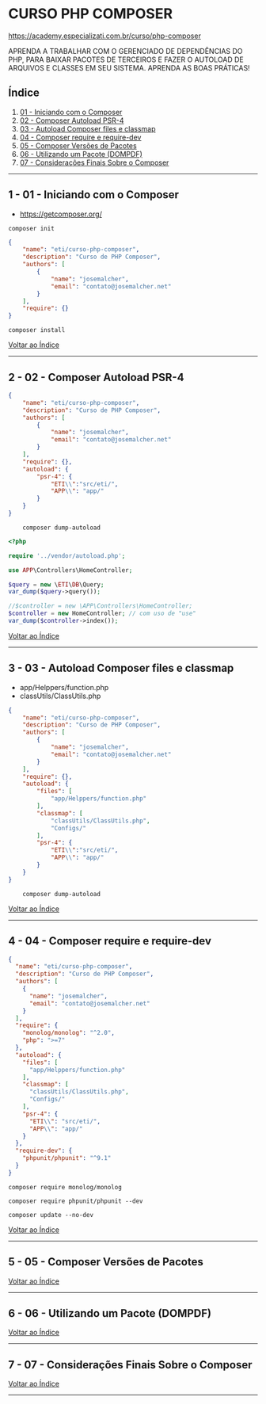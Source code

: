# CURSO PHP COMPOSER

https://academy.especializati.com.br/curso/php-composer

APRENDA A TRABALHAR COM O GERENCIADO DE DEPENDÊNCIAS DO PHP, PARA BAIXAR PACOTES DE TERCEIROS E FAZER O AUTOLOAD DE ARQUIVOS E CLASSES EM SEU SISTEMA. APRENDA AS BOAS PRÁTICAS!

## <a name="indice">Índice</a>

1. [01 - Iniciando com o Composer](#parte1)     
2. [02 - Composer Autoload PSR-4](#parte2)     
3. [03 - Autoload Composer files e classmap](#parte3)     
4. [04 - Composer require e require-dev](#parte4)     
5. [05 - Composer Versões de Pacotes](#parte5)     
6. [06 - Utilizando um Pacote (DOMPDF)](#parte6)     
7. [07 - Considerações Finais Sobre o Composer](#parte7)     
---


## <a name="parte1">1 - 01 - Iniciando com o Composer </a>

- https://getcomposer.org/

```
composer init
```

```json
{
    "name": "eti/curso-php-composer",
    "description": "Curso de PHP Composer",
    "authors": [
        {
            "name": "josemalcher",
            "email": "contato@josemalcher.net"
        }
    ],
    "require": {}
}

```


```
composer install
```

[Voltar ao Índice](#indice)

---


## <a name="parte2">2 - 02 - Composer Autoload PSR-4</a>

```json
{
    "name": "eti/curso-php-composer",
    "description": "Curso de PHP Composer",
    "authors": [
        {
            "name": "josemalcher",
            "email": "contato@josemalcher.net"
        }
    ],
    "require": {},
    "autoload": {
        "psr-4": {
            "ETI\\":"src/eti/",
            "APP\\": "app/"
        }
    }
}

```

```
    composer dump-autoload
```

```php
<?php

require '../vendor/autoload.php';

use APP\Controllers\HomeController;

$query = new \ETI\DB\Query;
var_dump($query->query());

//$controller = new \APP\Controllers\HomeController;
$controller = new HomeController; // com uso de "use"
var_dump($controller->index());

```

[Voltar ao Índice](#indice)

---


## <a name="parte3">3 - 03 - Autoload Composer files e classmap</a>

- app/Helppers/function.php 
- classUtils/ClassUtils.php

```json
{
    "name": "eti/curso-php-composer",
    "description": "Curso de PHP Composer",
    "authors": [
        {
            "name": "josemalcher",
            "email": "contato@josemalcher.net"
        }
    ],
    "require": {},
    "autoload": {
        "files": [
            "app/Helppers/function.php"
        ],
        "classmap": [
            "classUtils/ClassUtils.php",
            "Configs/"
        ],
        "psr-4": {
            "ETI\\":"src/eti/",
            "APP\\": "app/"
        }
    }
}


```

```
    composer dump-autoload
```

[Voltar ao Índice](#indice)

---


## <a name="parte4">4 - 04 - Composer require e require-dev</a>

```json
{
  "name": "eti/curso-php-composer",
  "description": "Curso de PHP Composer",
  "authors": [
    {
      "name": "josemalcher",
      "email": "contato@josemalcher.net"
    }
  ],
  "require": {
    "monolog/monolog": "^2.0",
    "php": ">=7"
  },
  "autoload": {
    "files": [
      "app/Helppers/function.php"
    ],
    "classmap": [
      "classUtils/ClassUtils.php",
      "Configs/"
    ],
    "psr-4": {
      "ETI\\": "src/eti/",
      "APP\\": "app/"
    }
  },
  "require-dev": {
    "phpunit/phpunit": "^9.1"
  }
}

```

```
composer require monolog/monolog
```

```
composer require phpunit/phpunit --dev 
```

```
composer update --no-dev
```

[Voltar ao Índice](#indice)

---


## <a name="parte5">5 - 05 - Composer Versões de Pacotes</a>



[Voltar ao Índice](#indice)

---


## <a name="parte6">6 - 06 - Utilizando um Pacote (DOMPDF)</a>



[Voltar ao Índice](#indice)

---


## <a name="parte7">7 - 07 - Considerações Finais Sobre o Composer</a>



[Voltar ao Índice](#indice)

---

